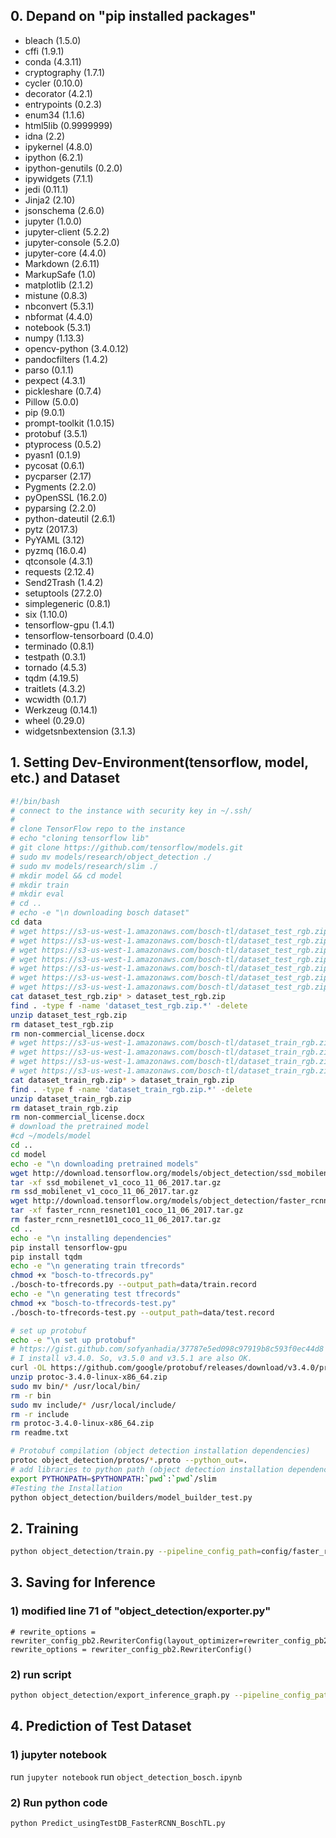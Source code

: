 ## 0. Depand on "pip installed packages" 
* bleach (1.5.0)
* cffi (1.9.1)
* conda (4.3.11)
* cryptography (1.7.1)
* cycler (0.10.0)
* decorator (4.2.1)
* entrypoints (0.2.3)
* enum34 (1.1.6)
* html5lib (0.9999999)
* idna (2.2)
* ipykernel (4.8.0)
* ipython (6.2.1)
* ipython-genutils (0.2.0)
* ipywidgets (7.1.1)
* jedi (0.11.1)
* Jinja2 (2.10)
* jsonschema (2.6.0)
* jupyter (1.0.0)
* jupyter-client (5.2.2)
* jupyter-console (5.2.0)
* jupyter-core (4.4.0)
* Markdown (2.6.11)
* MarkupSafe (1.0)
* matplotlib (2.1.2)
* mistune (0.8.3)
* nbconvert (5.3.1)
* nbformat (4.4.0)
* notebook (5.3.1)
* numpy (1.13.3)
* opencv-python (3.4.0.12)
* pandocfilters (1.4.2)
* parso (0.1.1)
* pexpect (4.3.1)
* pickleshare (0.7.4)
* Pillow (5.0.0)
* pip (9.0.1)
* prompt-toolkit (1.0.15)
* protobuf (3.5.1)
* ptyprocess (0.5.2)
* pyasn1 (0.1.9)
* pycosat (0.6.1)
* pycparser (2.17)
* Pygments (2.2.0)
* pyOpenSSL (16.2.0)
* pyparsing (2.2.0)
* python-dateutil (2.6.1)
* pytz (2017.3)
* PyYAML (3.12)
* pyzmq (16.0.4)
* qtconsole (4.3.1)
* requests (2.12.4)
* Send2Trash (1.4.2)
* setuptools (27.2.0)
* simplegeneric (0.8.1)
* six (1.10.0)
* tensorflow-gpu (1.4.1)
* tensorflow-tensorboard (0.4.0)
* terminado (0.8.1)
* testpath (0.3.1)
* tornado (4.5.3)
* tqdm (4.19.5)
* traitlets (4.3.2)
* wcwidth (0.1.7)
* Werkzeug (0.14.1)
* wheel (0.29.0)
* widgetsnbextension (3.1.3)

## 1. Setting Dev-Environment(tensorflow, model, etc.) and Dataset

```bash
#!/bin/bash
# connect to the instance with security key in ~/.ssh/
#
# clone TensorFlow repo to the instance 
# echo "cloning tensorflow lib"
# git clone https://github.com/tensorflow/models.git
# sudo mv models/research/object_detection ./
# sudo mv models/research/slim ./
# mkdir model && cd model
# mkdir train
# mkdir eval
# cd ..
# echo -e "\n downloading bosch dataset"
cd data
# wget https://s3-us-west-1.amazonaws.com/bosch-tl/dataset_test_rgb.zip.001
# wget https://s3-us-west-1.amazonaws.com/bosch-tl/dataset_test_rgb.zip.002
# wget https://s3-us-west-1.amazonaws.com/bosch-tl/dataset_test_rgb.zip.003
# wget https://s3-us-west-1.amazonaws.com/bosch-tl/dataset_test_rgb.zip.004
# wget https://s3-us-west-1.amazonaws.com/bosch-tl/dataset_test_rgb.zip.005
# wget https://s3-us-west-1.amazonaws.com/bosch-tl/dataset_test_rgb.zip.006
# wget https://s3-us-west-1.amazonaws.com/bosch-tl/dataset_test_rgb.zip.007
cat dataset_test_rgb.zip* > dataset_test_rgb.zip
find . -type f -name 'dataset_test_rgb.zip.*' -delete
unzip dataset_test_rgb.zip
rm dataset_test_rgb.zip
rm non-commercial_license.docx
# wget https://s3-us-west-1.amazonaws.com/bosch-tl/dataset_train_rgb.zip.001
# wget https://s3-us-west-1.amazonaws.com/bosch-tl/dataset_train_rgb.zip.002
# wget https://s3-us-west-1.amazonaws.com/bosch-tl/dataset_train_rgb.zip.003
# wget https://s3-us-west-1.amazonaws.com/bosch-tl/dataset_train_rgb.zip.004
cat dataset_train_rgb.zip* > dataset_train_rgb.zip
find . -type f -name 'dataset_train_rgb.zip.*' -delete
unzip dataset_train_rgb.zip
rm dataset_train_rgb.zip
rm non-commercial_license.docx
# download the pretrained model
#cd ~/models/model
cd ..
cd model
echo -e "\n downloading pretrained models"
wget http://download.tensorflow.org/models/object_detection/ssd_mobilenet_v1_coco_11_06_2017.tar.gz
tar -xf ssd_mobilenet_v1_coco_11_06_2017.tar.gz 
rm ssd_mobilenet_v1_coco_11_06_2017.tar.gz 
wget http://download.tensorflow.org/models/object_detection/faster_rcnn_resnet101_coco_11_06_2017.tar.gz
tar -xf faster_rcnn_resnet101_coco_11_06_2017.tar.gz
rm faster_rcnn_resnet101_coco_11_06_2017.tar.gz
cd ..
echo -e "\n installing dependencies"
pip install tensorflow-gpu
pip install tqdm
echo -e "\n generating train tfrecords"
chmod +x "bosch-to-tfrecords.py"
./bosch-to-tfrecords.py --output_path=data/train.record
echo -e "\n generating test tfrecords"
chmod +x "bosch-to-tfrecords-test.py" 
./bosch-to-tfrecords-test.py --output_path=data/test.record

# set up protobuf
echo -e "\n set up protobuf"
# https://gist.github.com/sofyanhadia/37787e5ed098c97919b8c593f0ec44d8
# I install v3.4.0. So, v3.5.0 and v3.5.1 are also OK.
curl -OL https://github.com/google/protobuf/releases/download/v3.4.0/protoc-3.4.0-linux-x86_64.zip
unzip protoc-3.4.0-linux-x86_64.zip
sudo mv bin/* /usr/local/bin/
rm -r bin
sudo mv include/* /usr/local/include/
rm -r include
rm protoc-3.4.0-linux-x86_64.zip
rm readme.txt

# Protobuf compilation (object detection installation dependencies)
protoc object_detection/protos/*.proto --python_out=.
# add libraries to python path (object detection installation dependencies)
export PYTHONPATH=$PYTHONPATH:`pwd`:`pwd`/slim
#Testing the Installation
python object_detection/builders/model_builder_test.py
```

## 2. Training
```bash
python object_detection/train.py --pipeline_config_path=config/faster_rcnn_traffic_bosch.config --train_dir=training_data/frcnn
```

## 3. Saving for Inference
### 1) modified line 71 of "object_detection/exporter.py"
```
# rewrite_options = rewriter_config_pb2.RewriterConfig(layout_optimizer=rewriter_config_pb2.RewriterConfig.ON)
rewrite_options = rewriter_config_pb2.RewriterConfig()
```
### 2) run script
```bash
python object_detection/export_inference_graph.py --pipeline_config_path=config/faster_rcnn_traffic_bosch.config --trained_checkpoint_prefix=training_data/frcnn/model.ckpt-12979 --output_directory=frozen_frcnn
```

## 4. Prediction of Test Dataset
### 1) jupyter notebook
run `jupyter notebook`
run `object_detection_bosch.ipynb`
### 2) Run python code
```bash
python Predict_usingTestDB_FasterRCNN_BoschTL.py
```



